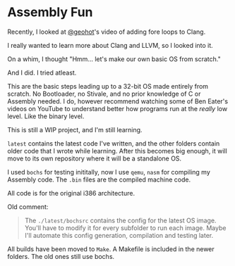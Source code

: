 # Assembly Fun

Recently, I looked at [@geohot](https://github.com/geohot)'s video of adding fore loops to Clang.

I really wanted to learn more about Clang and LLVM, so I looked into it.

On a whim, I thought "Hmm... let's make our own basic OS from scratch."

And I did. I tried atleast.

This are the basic steps leading up to a 32-bit OS made entirely from scratch. No Bootloader, no Stivale, and no prior knowledge of C or Assembly needed. I do, however recommend watching some of Ben Eater's videos on YouTube to understand better how programs run at the _really_ low level. Like the binary level.

This is still a WIP project, and I'm still learning.

`latest` contains the latest code I've written, and the other folders contain older code that I wrote while learning. After this becomes big enough, it will move to its own repository where it will be a standalone OS.

I used `bochs` for testing inititally, now I use `qemu`, `nasm` for compiling my Assembly code. The `.bin` files are the compiled machine code.

All code is for the original i386 architecture.

Old comment:

> The `./latest/bochsrc` contains the config for the latest OS image. You'll have to modify it for every subfolder to run each image. Maybe I'll automate this config generation, compilation and testing later.

All builds have been moved to `Make`. A Makefile is included in the newer folders. The old ones still use bochs.
